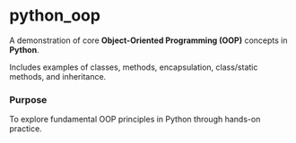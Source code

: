 # python_oop

A demonstration of core **Object-Oriented Programming (OOP)** concepts in **Python**.

Includes examples of classes, methods, encapsulation, class/static methods, and inheritance.

### Purpose

To explore fundamental OOP principles in Python through hands-on practice.
